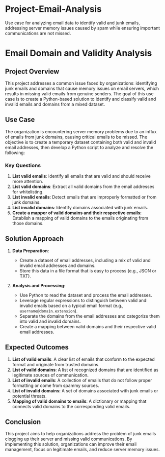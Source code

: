# Project-Email-Analysis
Use case for analyzing email data to identify valid and junk emails, addressing server memory issues caused by spam while ensuring important communications are not missed.

# Email Domain and Validity Analysis

## Project Overview

This project addresses a common issue faced by organizations: identifying junk emails and domains that cause memory issues on email servers, which results in missing valid emails from genuine senders. The goal of this use case is to create a Python-based solution to identify and classify valid and invalid emails and domains from a mixed dataset.

## Use Case

The organization is encountering server memory problems due to an influx of emails from junk domains, causing critical emails to be missed. The objective is to create a temporary dataset containing both valid and invalid email addresses, then develop a Python script to analyze and resolve the following:

### Key Questions

1. **List valid emails**: Identify all emails that are valid and should receive more attention.
2. **List valid domains**: Extract all valid domains from the email addresses for whitelisting.
3. **List invalid emails**: Detect emails that are improperly formatted or from junk domains.
4. **List invalid domains**: Identify domains associated with junk emails.
5. **Create a mapper of valid domains and their respective emails**: Establish a mapping of valid domains to the emails originating from those domains.

## Solution Approach

1. **Data Preparation**:
   - Create a dataset of email addresses, including a mix of valid and invalid email addresses and domains.
   - Store this data in a file format that is easy to process (e.g., JSON or TXT).

2. **Analysis and Processing**:
   - Use Python to read the dataset and process the email addresses.
   - Leverage regular expressions to distinguish between valid and invalid emails based on a typical email format (e.g., `username@domain.extension`).
   - Separate the domains from the email addresses and categorize them into valid and invalid domains.
   - Create a mapping between valid domains and their respective valid email addresses.

## Expected Outcomes

1. **List of valid emails**: A clear list of emails that conform to the expected format and originate from trusted domains.
2. **List of valid domains**: A list of recognized domains that are identified as legitimate sources of communication.
3. **List of invalid emails**: A collection of emails that do not follow proper formatting or come from spammy sources.
4. **List of invalid domains**: A set of domains associated with junk emails or potential threats.
5. **Mapping of valid domains to emails**: A dictionary or mapping that connects valid domains to the corresponding valid emails.

## Conclusion

This project aims to help organizations address the problem of junk emails clogging up their server and missing valid communications. By implementing this solution, organizations can improve their email management, focus on legitimate emails, and reduce server memory issues.
